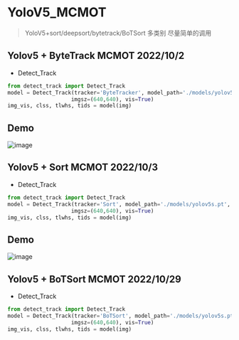 # YoloV5_MCMOT
> YoloV5+sort/deepsort/bytetrack/BoTSort 多类别
> 尽量简单的调用

## Yolov5 + ByteTrack MCMOT 2022/10/2
- Detect_Track
```python
from detect_track import Detect_Track
model = Detect_Track(tracker='ByteTracker', model_path='./models/yolov5s.pt', 
                    imgsz=(640,640), vis=True)
img_vis, clss, tlwhs, tids = model(img)
```

## Demo
![image](./assert/demo.gif)

## Yolov5 + Sort MCMOT 2022/10/3
- Detect_Track
```python
from detect_track import Detect_Track
model = Detect_Track(tracker='Sort', model_path='./models/yolov5s.pt', 
                    imgsz=(640,640), vis=True)
img_vis, clss, tlwhs, tids = model(img)  
```

## Demo
![image](./assert/car_demo.gif)

## Yolov5 + BoTSort MCMOT 2022/10/29
- Detect_Track
```python
from detect_track import Detect_Track
model = Detect_Track(tracker='BoTSort', model_path='./models/yolov5s.pt', 
                    imgsz=(640,640), vis=True)
img_vis, clss, tlwhs, tids = model(img)  
```